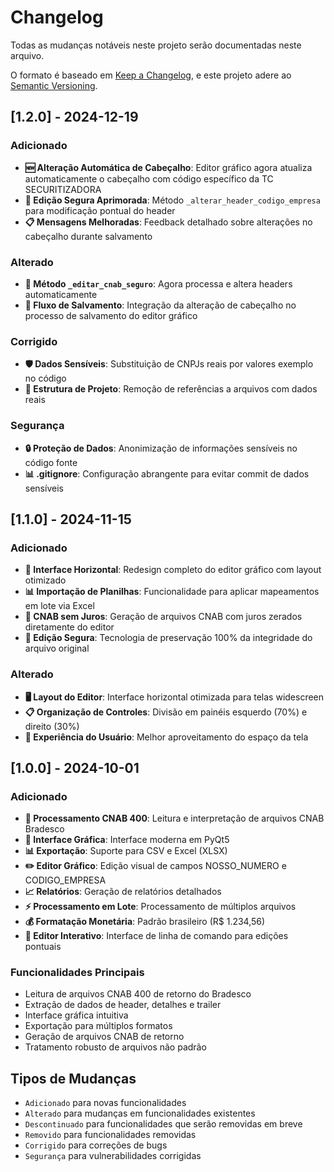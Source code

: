# Changelog

Todas as mudanças notáveis neste projeto serão documentadas neste arquivo.

O formato é baseado em [Keep a Changelog](https://keepachangelog.com/pt-BR/1.0.0/),
e este projeto adere ao [Semantic Versioning](https://semver.org/lang/pt-BR/).

## [1.2.0] - 2024-12-19

### Adicionado
- **🆕 Alteração Automática de Cabeçalho**: Editor gráfico agora atualiza automaticamente o cabeçalho com código específico da TC SECURITIZADORA
- **🔧 Edição Segura Aprimorada**: Método `_alterar_header_codigo_empresa` para modificação pontual do header
- **📋 Mensagens Melhoradas**: Feedback detalhado sobre alterações no cabeçalho durante salvamento

### Alterado
- **🔄 Método `_editar_cnab_seguro`**: Agora processa e altera headers automaticamente
- **💾 Fluxo de Salvamento**: Integração da alteração de cabeçalho no processo de salvamento do editor gráfico

### Corrigido
- **🛡️ Dados Sensíveis**: Substituição de CNPJs reais por valores exemplo no código
- **📁 Estrutura de Projeto**: Remoção de referências a arquivos com dados reais

### Segurança
- **🔒 Proteção de Dados**: Anonimização de informações sensíveis no código fonte
- **📊 .gitignore**: Configuração abrangente para evitar commit de dados sensíveis

## [1.1.0] - 2024-11-15

### Adicionado
- **🎨 Interface Horizontal**: Redesign completo do editor gráfico com layout otimizado
- **📊 Importação de Planilhas**: Funcionalidade para aplicar mapeamentos em lote via Excel
- **🔄 CNAB sem Juros**: Geração de arquivos CNAB com juros zerados diretamente do editor
- **💾 Edição Segura**: Tecnologia de preservação 100% da integridade do arquivo original

### Alterado
- **🖥️ Layout do Editor**: Interface horizontal otimizada para telas widescreen
- **📋 Organização de Controles**: Divisão em painéis esquerdo (70%) e direito (30%)
- **🎯 Experiência do Usuário**: Melhor aproveitamento do espaço da tela

## [1.0.0] - 2024-10-01

### Adicionado
- **📄 Processamento CNAB 400**: Leitura e interpretação de arquivos CNAB Bradesco
- **🎨 Interface Gráfica**: Interface moderna em PyQt5
- **📊 Exportação**: Suporte para CSV e Excel (XLSX)
- **✏️ Editor Gráfico**: Edição visual de campos NOSSO_NUMERO e CODIGO_EMPRESA
- **📈 Relatórios**: Geração de relatórios detalhados
- **⚡ Processamento em Lote**: Processamento de múltiplos arquivos
- **💰 Formatação Monetária**: Padrão brasileiro (R$ 1.234,56)
- **🔧 Editor Interativo**: Interface de linha de comando para edições pontuais

### Funcionalidades Principais
- Leitura de arquivos CNAB 400 de retorno do Bradesco
- Extração de dados de header, detalhes e trailer
- Interface gráfica intuitiva
- Exportação para múltiplos formatos
- Geração de arquivos CNAB de retorno
- Tratamento robusto de arquivos não padrão

## Tipos de Mudanças
- `Adicionado` para novas funcionalidades
- `Alterado` para mudanças em funcionalidades existentes
- `Descontinuado` para funcionalidades que serão removidas em breve
- `Removido` para funcionalidades removidas
- `Corrigido` para correções de bugs
- `Segurança` para vulnerabilidades corrigidas 